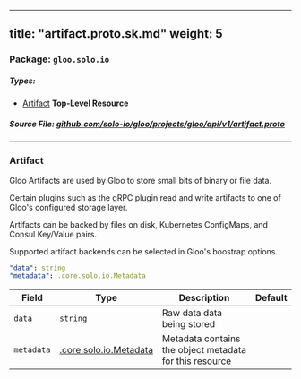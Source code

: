 
---
title: "artifact.proto.sk.md"
weight: 5
---

<!-- Code generated by solo-kit. DO NOT EDIT. -->


### Package: `gloo.solo.io` 
##### Types:


- [Artifact](#Artifact) **Top-Level Resource**
  



##### Source File: [github.com/solo-io/gloo/projects/gloo/api/v1/artifact.proto](https://github.com/solo-io/gloo/blob/master/projects/gloo/api/v1/artifact.proto)





---
### <a name="Artifact">Artifact</a>

 

Gloo Artifacts are used by Gloo to store small bits of binary or file data.

Certain plugins such as the gRPC plugin read and write artifacts to one of Gloo's configured
storage layer.

Artifacts can be backed by files on disk, Kubernetes ConfigMaps, and Consul Key/Value pairs.

Supported artifact backends can be selected in Gloo's boostrap options.

```yaml
"data": string
"metadata": .core.solo.io.Metadata

```

| Field | Type | Description | Default |
| ----- | ---- | ----------- |----------- | 
| `data` | `string` | Raw data data being stored |  |
| `metadata` | [.core.solo.io.Metadata](../../../../../../solo-kit/api/v1/metadata.proto.sk#Metadata) | Metadata contains the object metadata for this resource |  |





<!-- Start of HubSpot Embed Code -->
<script type="text/javascript" id="hs-script-loader" async defer src="//js.hs-scripts.com/5130874.js"></script>
<!-- End of HubSpot Embed Code -->

